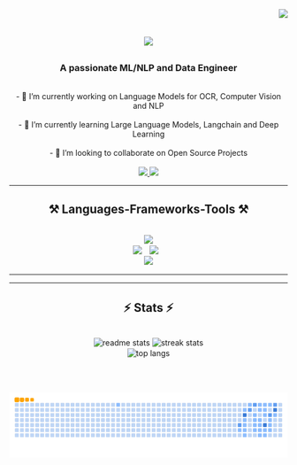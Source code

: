 
<!---->
<!--Visitor count-->
<img align="right" src="https://visitor-badge.laobi.icu/badge?page_id=RevazRevazashvili" />

<!--Name typing-->
<!--Instructions: at the end on lines= write your text (+ will be space) if you separate with ; you will get multiple lines displaying in cycle-->
<!--Duration is in milliseconds-->
<h1 align="center">
    <img src="https://readme-typing-svg.herokuapp.com/?font=Righteous&size=80&center=true&vCenter=true&width=500&height=70&duration=4000&lines=revaza;" />
</h1>
<h3 align="center">A passionate ML/NLP and Data Engineer</h3>
<br/>

<div align="center">
- 🔭 I’m currently working on Language Models for OCR, Computer Vision and NLP <br><br>
- 🌱 I’m currently learning Large Language Models, Langchain and Deep Learning <br><br>
- 👯 I’m looking to collaborate on Open Source Projects <br><br>
 </div>
 
<div align="center"> 
  <a href="mailto:revazashvilirevaz@gmail.com">
    <img src="https://img.shields.io/badge/Gmail-333333?style=for-the-badge&logo=gmail&logoColor=green" />
  </a>
  <a href="https://www.linkedin.com/in/revaz-revazashvili-1a1451241" target="_blank">
    <img src="https://img.shields.io/badge/LinkedIn-0077B5?style=for-the-badge&logo=linkedin&logoColor=white" target="_blank" />
  </a>
</div>

 <hr/>
 
<h2 align="center">⚒️ Languages-Frameworks-Tools ⚒️</h2>
<br/>
<div align="center">
    <img src="https://skillicons.dev/icons?i=python,c,cpp,cs,mysql,sqlite" /><br>
    <img src="https://skillicons.dev/icons?i=visualstudio,vscode,idea,github,pycharm,git,anaconda" />
    <img src="https://upload.wikimedia.org/wikipedia/commons/3/38/Jupyter_logo.svg" height="50" style="margin: 0 10px;" /><br>
    <img src="https://skillicons.dev/icons?i=pyqt5" />
    
</div>

<hr/>


<hr/>

<h2 align="center">⚡ Stats ⚡</h2>
<br>
<div align=center>
  <img algin='left' width=377 src='https://github-readme-stats-virtagva.vercel.app/api?username=RevazRevazashvili&count_private=true&show_icons=true&theme=outrun&border_radius=10&rank_icon=github' alt="readme stats"/>
  <img width=400 src="https://github-readme-streak-stats-salesp07.vercel.app/?user=RevazRevazashvili&count_private=true&theme=outrun&border_radius=10" alt="streak stats"/>
  <br/>
  <img width=325 align="center" src="https://github-readme-stats-virtagva.vercel.app/api/top-langs/?username=RevazRevazashvili&hide=HTML&langs_count=8&layout=compact&theme=outrun&border_radius=10&size_weight=0.5&count_weight=0.5&exclude_repo=github-readme-stats" alt="top langs" />
</div>

<br/><br/>

![snake gif](https://github.com/RevazRevazashvili/RevazRevazashvili/blob/output/github-contribution-grid-snake.gif)
